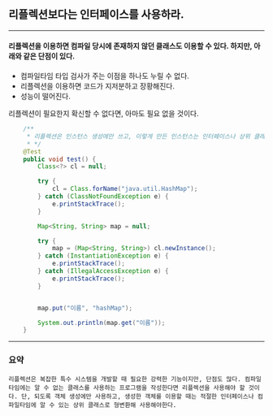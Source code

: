 
## 리플렉션보다는 인터페이스를 사용하라.

---

#### 리플렉션을 이용하면 컴파일 당시에 존재하지 않던 클래스도 이용할 수 있다. 하지만, 아래와 같은 단점이 있다.

- 컴파일타임 타입 검사가 주는 이점을 하나도 누릴 수 없다.
- 리플렉션을 이용하면 코드가 지저분하고 장황해진다.
- 성능이 떨어진다.

리플렉션이 필요한지 확신할 수 없다면, 아마도 필요 없을 것이다.
```java
    /**
     * 리플렉션은 인스턴스 생성에만 쓰고, 이렇게 만든 인스턴스는 인터페이스나 상위 클래스로 참조해 사용하자.
     * */
    @Test
    public void test() {
        Class<?> cl = null;

        try {
            cl = Class.forName("java.util.HashMap");
        } catch (ClassNotFoundException e) {
            e.printStackTrace();
        }

        Map<String, String> map = null;

        try {
            map = (Map<String, String>) cl.newInstance();
        } catch (InstantiationException e) {
            e.printStackTrace();
        } catch (IllegalAccessException e) {
            e.printStackTrace();
        }


        map.put("이름", "hashMap");

        System.out.println(map.get("이름"));
    }
```

---

### 요약

`
리플렉션은 복잡한 특수 시스템을 개발할 때 필요한 강력한 기능이지만,
단점도 많다. 컴파일 타임에는 알 수 없는 클래스를 사용하는 프로그램을 작성한다면
리플렉션을 사용해야 할 것이다. 단, 되도록 객체 생성에만 사용하고, 생성한 객체를 이용할
때는 적절한 인터페이스나 컴파일타임에 알 수 있는 상위 클래스로 형변환해 사용해야한다.
`